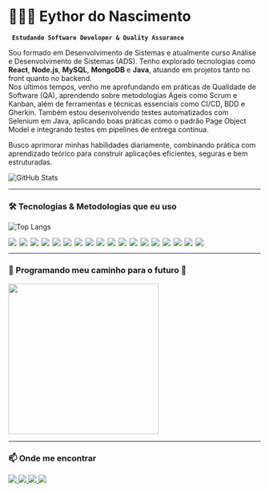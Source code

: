 # 👨🏻‍💻 Eythor do Nascimento

**` Estudande Software Developer & Quality Assurance`**

Sou formado em Desenvolvimento de Sistemas e atualmente curso Análise e Desenvolvimento de Sistemas (ADS).
Tenho explorado tecnologias como **React**, **Node.js**, **MySQL**, **MongoDB** e **Java**, atuando em projetos tanto no front quanto no backend.  
Nos últimos tempos, venho me aprofundando em práticas de Qualidade de Software (QA), aprendendo sobre metodologias Ágeis como Scrum e Kanban, além de ferramentas e técnicas essenciais como CI/CD, BDD e Gherkin. Também estou desenvolvendo testes automatizados com Selenium em Java, aplicando boas práticas como o padrão Page Object Model e integrando testes em pipelines de entrega contínua.


Busco aprimorar minhas habilidades diariamente, combinando prática com aprendizado teórico para construir aplicações eficientes, seguras e bem estruturadas.

![GitHub Stats](https://github-readme-stats.vercel.app/api?username=eythordonascimento&theme=midnight-purple&show_icons=true)

---

### 🛠️ Tecnologias & Metodologias que eu uso

![Top Langs](https://github-readme-stats.vercel.app/api/top-langs/?username=eythordonascimento&layout=compact&theme=dark&bg_color=000000&title_color=8A2BE2&text_color=FFFFFF)

<div style="display: flex; flex-wrap: wrap; gap: 6px;">
  <!-- Techs -->
  <img src="https://img.shields.io/badge/HTML5-E34F26?style=for-the-badge&logo=html5&logoColor=white" />
  <img src="https://img.shields.io/badge/CSS3-1572B6?style=for-the-badge&logo=css3&logoColor=white" />
  <img src="https://img.shields.io/badge/JavaScript-F7DF1E?style=for-the-badge&logo=javascript&logoColor=black" />
  <img src="https://img.shields.io/badge/React-20232A?style=for-the-badge&logo=react&logoColor=61DAFB" />
  <img src="https://img.shields.io/badge/Node.js-339933?style=for-the-badge&logo=node.js&logoColor=white" />
  <img src="https://img.shields.io/badge/Express.js-000000?style=for-the-badge&logo=express&logoColor=white" />
  <img src="https://img.shields.io/badge/MySQL-4479A1?style=for-the-badge&logo=mysql&logoColor=white" />
  <img src="https://img.shields.io/badge/MongoDB-47A248?style=for-the-badge&logo=mongodb&logoColor=white" />
  <img src="https://img.shields.io/badge/Java-007396?style=for-the-badge&logo=java&logoColor=white" />
  <img src="https://img.shields.io/badge/Git-F05032?style=for-the-badge&logo=git&logoColor=white" />
  <img src="https://img.shields.io/badge/GitHub-181717?style=for-the-badge&logo=github&logoColor=white" />
  <img src="https://img.shields.io/badge/MVC-Architecture-blue?style=for-the-badge" />
  <!-- QA + Agile -->
  <img src="https://img.shields.io/badge/QA-Quality_Assurance-purple?style=for-the-badge" />
  <img src="https://img.shields.io/badge/Scrum-Agile-blueviolet?style=for-the-badge&logo=scrumalliance&logoColor=white" />
  <img src="https://img.shields.io/badge/Kanban-Agile-teal?style=for-the-badge" />
  <img src="https://img.shields.io/badge/Gherkin-BDD-darkgreen?style=for-the-badge" />
  <img src="https://img.shields.io/badge/CI%2FCD-Automation-orange?style=for-the-badge" />
  <img src="https://img.shields.io/badge/BDD-Behavior_Driven_Development-yellowgreen?style=for-the-badge" />
</div>

---

### 📌 Programando meu caminho para o futuro 🚀

<img src="https://media.giphy.com/media/qgQUggAC3Pfv687qPC/giphy.gif" width="300" />

---

### 📫 Onde me encontrar

<a href="mailto:nascimentoeythor@gmail.com">
  <img src="https://img.shields.io/badge/Gmail-D14836?style=for-the-badge&logo=gmail&logoColor=white" />
</a>
<a href="https://api.whatsapp.com/send?phone=5581996171798">
  <img src="https://img.shields.io/badge/WhatsApp-25D366?style=for-the-badge&logo=whatsapp&logoColor=white" />
</a>
<a href="https://instagram.com/eythor_7/">
  <img src="https://img.shields.io/badge/Instagram-E4405F?style=for-the-badge&logo=instagram&logoColor=white" />
</a>
<a href="https://www.linkedin.com/in/eythornascimento/">
  <img src="https://img.shields.io/badge/LinkedIn-0077B5?style=for-the-badge&logo=linkedin&logoColor=white" />
</a>
